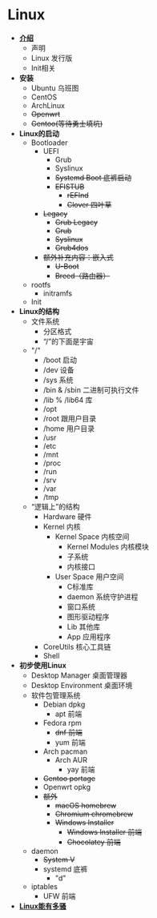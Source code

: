 # Linux
- [**介绍**](Base/README.md)
  - 声明
  - Linux 发行版
  - Init相关
- **安装**
  - Ubuntu 乌班图
  - CentOS
  - ArchLinux
  - ~~Openwrt~~
  - ~~Gentoo(等待勇士填坑)~~
- **Linux的启动**
  - Bootloader
    - UEFI
      - Grub
      - Syslinux
      - ~~Systemd Boot 底裤启动~~
      - ~~EFISTUB~~
        - ~~rEFInd~~
        - ~~Clover 四叶草~~
    - ~~Legacy~~
      - ~~Grub Legacy~~
      - ~~Grub~~
      - ~~Syslinux~~
      - ~~Grub4dos~~
    - ~~额外补充内容：嵌入式~~
      - ~~U-Boot~~
      - ~~Breed（路由器）~~
  - rootfs
    - initramfs
  - Init
- **Linux的结构**
  - 文件系统
    - 分区格式
    - “/”的下面是宇宙
  - "/"
    - /boot 启动
    - /dev 设备
    - /sys 系统
    - /bin & /sbin 二进制可执行文件
    - /lib % /lib64 库
    - /opt
    - /root 跟用户目录
    - /home 用户目录
    - /usr
    - /etc
    - /mnt
    - /proc
    - /run
    - /srv
    - /var
    - /tmp
  - “逻辑上”的结构
    - Hardware 硬件
    - Kernel 内核
      - Kernel Space 内核空间
        - Kernel Modules 内核模块
        - 子系统
        - 内核接口
      - User Space 用户空间
        - C标准库
        - daemon 系统守护进程
        - 窗口系统
        - 图形驱动程序
        - Lib 其他库
        - App 应用程序
    - CoreUtils 核心工具链
    - Shell
- **初步使用Linux**
  - Desktop Manager 桌面管理器
  - Desktop Environment 桌面环境
  - 软件包管理系统
    - Debian dpkg
      - apt 前端
    - Fedora rpm
      - ~~dnf 前端~~
      - yum 前端
    - Arch pacman
      - Arch AUR
        - yay 前端
    - ~~Gentoo portage~~
    - Openwrt opkg
    - ~~额外~~
      - ~~macOS homebrew~~
      - ~~Chromium chromebrew~~
      - ~~Windows Installer~~
        - ~~Windows Installer 前端~~
        - ~~Chocolatey 前端~~
  - daemon
    - ~~System V~~
    - systemd 底裤
      - "d"
  - iptables
    - UFW 前端
- [**Linux能有多骚**](Advanced/README.md)